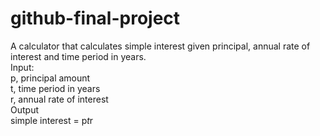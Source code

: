 # github-final-project

A calculator that calculates simple interest given principal, annual rate of interest and time period in years.
</br>
Input:   </br>
   p, principal amount  </br>
   t, time period in years </br>
   r, annual rate of interest </br>
Output   </br>
   simple interest = p*t*r
